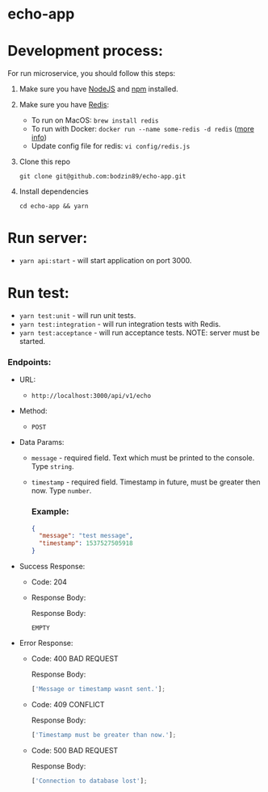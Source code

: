 # echo-app

# Development process:

For run microservice, you should follow this steps:

1.  Make sure you have [NodeJS](https://nodejs.org/) and
    [npm](https://www.npmjs.com/) installed.

1.  Make sure you have [Redis](https://redis.io/):

    - To run on MacOS: `brew install redis`
    - To run with Docker: `docker run --name some-redis -d redis` ([more info](https://docs.docker.com/samples/library/redis))
    - Update config file for redis: `vi config/redis.js`

1.  Clone this repo

    ```shell
    git clone git@github.com:bodzin89/echo-app.git
    ```

1.  Install dependencies

    ```shell
    cd echo-app && yarn
    ```

# Run server:

- `yarn api:start` - will start application on port 3000.

# Run test:

- `yarn test:unit` - will run unit tests.
- `yarn test:integration` - will run integration tests with Redis.
- `yarn test:acceptance` - will run acceptance tests. NOTE: server must be started.

### Endpoints:

- URL:
  - `http://localhost:3000/api/v1/echo`
- Method:
  - `POST`
- Data Params:

  - `message` - required field. Text which must be printed to the console. Type `string`.
  - `timestamp` - required field. Timestamp in future, must be greater then now. Type `number`.

    ### Example:

    ```json
    {
      "message": "test message",
      "timestamp": 1537527505918
    }
    ```

- Success Response:

  - Code: 204
  - Response Body:

    Response Body:

        EMPTY

- Error Response:

  - Code: 400 BAD REQUEST

    Response Body:

    ```javascript
    ['Message or timestamp wasnt sent.'];
    ```

  - Code: 409 CONFLICT

    Response Body:

    ```javascript
    ['Timestamp must be greater than now.'];
    ```

  - Code: 500 BAD REQUEST

    Response Body:

    ```javascript
    ['Connection to database lost'];
    ```
